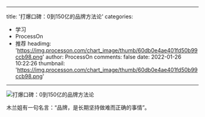 
---
title: '打爆口碑：0到150亿的品牌方法论'
categories: 
 - 学习
 - ProcessOn
 - 推荐
headimg: 'https://img.processon.com/chart_image/thumb/60db0e4ae401fd50b99ccb98.png'
author: ProcessOn
comments: false
date: 2022-01-26 10:22:26
thumbnail: 'https://img.processon.com/chart_image/thumb/60db0e4ae401fd50b99ccb98.png'
---

<div>   
<img class="thumb" alt="打爆口碑：0到150亿的品牌方法论" src="https://img.processon.com/chart_image/thumb/60db0e4ae401fd50b99ccb98.png" referrerpolicy="no-referrer">
<p>木兰姐有一句名言：“品牌，是长期坚持做难而正确的事情”。</p>  
</div>
            